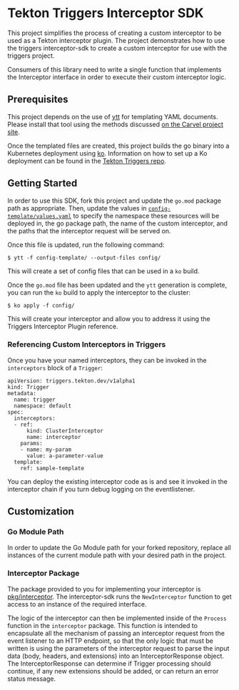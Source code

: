 # Tekton Triggers Interceptor SDK

This project simplifies the process of creating a custom interceptor to be used
as a Tekton interceptor plugin. The project demonstrates how to use the
triggers interceptor-sdk to create a custom interceptor for use with
the triggers project.

Consumers of this library need to write a single function that implements
the Interceptor interface in order to execute their custom interceptor logic.

## Prerequisites

This project depends on the use of [ytt](https://carvel.dev/ytt/) for templating
YAML documents. Please install that tool using the methods discussed [on the 
Carvel project site](https://carvel.dev/#install).

Once the templated files are created, this project builds the go binary into
a Kubernetes deployment using [ko](https://github.com/google/ko). Information
on how to set up a Ko deployment can be found in the [Tekton Triggers repo](https://github.com/tektoncd/triggers/blob/main/DEVELOPMENT.md#environment-setup).

## Getting Started

In order to use this SDK, fork this project and update the `go.mod` package
path as appropriate. Then, update the values in [`config-template/values.yaml`](config-template/values.yaml) to specify the namespace these resources will
be deployed in, the go package path, the name of the custom interceptor, 
and the paths that the interceptor request will be served on.

Once this file is updated, run the following command:

```
$ ytt -f config-template/ --output-files config/
```

This will create a set of config files that can be used in a `ko` build.

Once the `go.mod` file has been updated and the `ytt` generation is complete, you
can run the `ko` build to apply the interceptor to the cluster:

```
$ ko apply -f config/
```

This will create your interceptor and allow you to address it using the Triggers
Interceptor Plugin reference.

### Referencing Custom Interceptors in Triggers

Once you have your named interceptors, they can be invoked in the `interceptors` block
of a `Trigger`:

```
apiVersion: triggers.tekton.dev/v1alpha1
kind: Trigger
metadata:
  name: trigger
  namespace: default
spec:
  interceptors:
  - ref:
      kind: ClusterInterceptor
      name: interceptor
    params:
    - name: my-param
      value: a-parameter-value
  template:
    ref: sample-template
```

You can deploy the existing interceptor code as is and see it invoked in the interceptor chain
if you turn debug logging on the eventlistener.

## Customization

### Go Module Path

In order to update the Go Module path for your forked repository, replace all instances of the
current module path with your desired path in the project.

### Interceptor Package

The package provided to you for implementing your interceptor is [pkg/interceptor](pkg/interceptor/).
The interceptor-sdk runs the `NewInterceptor` function to get access to an instance of the required interface.

The logic of the interceptor can then be implemented inside of the `Process` function in the
`interceptor` package. This function is intended to encapsulate all the mechanism of passing
an interceptor request from the event listener to an HTTP endpoint, so that the only logic
that must be written is using the parameters of the interceptor request to parse the input
data (body, headers, and extensions) into an InterceptorResponse object. The InterceptorResponse
can determine if Trigger processing should continue, if any new extensions should be added,
or can return an error status message.


